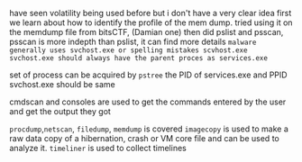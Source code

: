 have seen volatility being used before but i don't have a very clear idea
first we learn about how to identify the profile of the mem dump.
tried using it on the memdump file from bitsCTF, (Damian one)
then did pslist and psscan, 
psscan is more indepth than pslist, it can find more details
```malware generally uses svchost.exe or spelling mistakes scvhost.exe```
```svchost.exe should always have the parent proces as services.exe```

set of process can be acquired by `pstree`
the PID of services.exe and PPID svchost.exe should be same

cmdscan and consoles are used to get the commands entered by the user and get the output they got

`procdump`,`netscan`, `filedump`, `memdump` is covered
`imagecopy` is used to make a raw data copy of a hibernation, crash or VM core file and can be used to analyze it.
`timeliner` is used to collect timelines 
